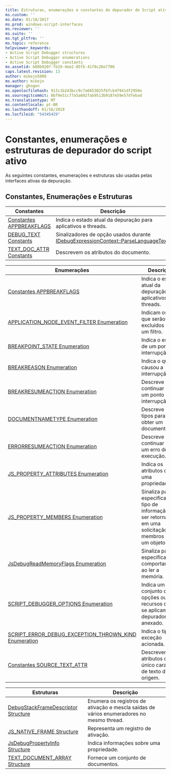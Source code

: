 ```yaml
---
title: Estruturas, enumerações e constantes do depurador de Script ativo | Microsoft Docs
ms.custom: ''
ms.date: 01/18/2017
ms.prod: windows-script-interfaces
ms.reviewer: ''
ms.suite: ''
ms.tgt_pltfrm: ''
ms.topic: reference
helpviewer_keywords:
- Active Script Debugger structures
- Active Script Debugger enumerations
- Active Script Debugger constants
ms.assetid: b80b9207-fb19-4ee2-85fb-41f8c26e7706
caps.latest.revision: 13
author: mikejo5000
ms.author: mikejo
manager: ghogen
ms.openlocfilehash: 913c1b243bcc9c7a6653025fbfcb4f941df2950e
ms.sourcegitcommit: 8bf9e51c77a5a602fab9513b9187e59e57dfebad
ms.translationtype: MT
ms.contentlocale: pt-BR
ms.lasthandoff: 01/16/2019
ms.locfileid: "54345429"
---
```

# <a name="active-script-debugger-constants-enumerations-and-structures"></a>Constantes, enumerações e estruturas de depurador do script ativo
As seguintes constantes, enumerações e estruturas são usadas pelas interfaces ativas da depuração.  
  
## <a name="constants-enumerations-and-structures"></a>Constantes, Enumerações e Estruturas  
  
|Constantes|Descrição|  
|---------------|-----------------|  
|[Constantes APPBREAKFLAGS](../../winscript/reference/appbreakflags-enumeration.md)|Indica o estado atual da depuração para aplicativos e threads.|  
|[DEBUG_TEXT Constants](../../winscript/reference/debug-text-constants.md)|Sinalizadores de opção usados durante [IDebugExpressionContext::ParseLanguageText](../../winscript/reference/idebugexpressioncontext-parselanguagetext.md).|  
|[TEXT_DOC_ATTR Constants](../../winscript/reference/text-doc-attr-constants.md)|Descrevem os atributos do documento.|  
  
|Enumerações|Descrição|  
|------------------|-----------------|  
|[Constantes APPBREAKFLAGS](../../winscript/reference/appbreakflags-enumeration.md)|Indica o estado atual da depuração para aplicativos e threads.|  
|[APPLICATION_NODE_EVENT_FILTER Enumeration](../../winscript/reference/application-node-event-filter-enumeration.md)|Indicam os nós que serão excluídos com um filtro.|  
|[BREAKPOINT_STATE Enumeration](../../winscript/reference/breakpoint-state-enumeration.md)|Indica o estado de um ponto de interrupção.|  
|[BREAKREASON Enumeration](../../winscript/reference/breakreason-enumeration.md)|Indica o que causou a interrupção.|  
|[BREAKRESUMEACTION Enumeration](../../winscript/reference/breakresumeaction-enumeration.md)|Descreve como continuar de um ponto de interrupção.|  
|[DOCUMENTNAMETYPE Enumeration](../../winscript/reference/documentnametype-enumeration.md)|Descreve os tipos para se obter um documento.|  
|[ERRORRESUMEACTION Enumeration](../../winscript/reference/errorresumeaction-enumeration.md)|Descreve como continuar de um erro de execução.|  
|[JS_PROPERTY_ATTRIBUTES Enumeration](../../winscript/reference/js-property-attributes-enumeration.md)|Indica os atributos de uma propriedade.|  
|[JS_PROPERTY_MEMBERS Enumeration](../../winscript/reference/js-property-members-enumeration.md)|Sinaliza para especificar o tipo de informação a ser retornada em uma solicitação para membros de um objeto.|  
|[JsDebugReadMemoryFlags Enumeration](../../winscript/reference/jsdebugreadmemoryflags-enumeration.md)|Sinaliza para especificar o comportamento ao ler a memória.|  
|[SCRIPT_DEBUGGER_OPTIONS Enumeration](../../winscript/reference/script-debugger-options-enumeration.md)|Indica um conjunto de opções ou de recursos que se aplicam ao depurador anexado.|  
|[SCRIPT_ERROR_DEBUG_EXCEPTION_THROWN_KIND Enumeration](../../winscript/reference/script-error-debug-exception-thrown-kind-enumeration.md)|Indica o tipo de exceção acionada.|  
|[Constantes SOURCE_TEXT_ATTR](../../winscript/reference/source-text-attr-enumeration.md)|Descrevem os atributos de um único caractere de texto de origem.|  
  
|Estruturas|Descrição|  
|----------------|-----------------|  
|[DebugStackFrameDescriptor Structure](../../winscript/reference/debugstackframedescriptor-structure.md)|Enumera os registros de ativação e mescla saídas de vários enumeradores no mesmo thread.|  
|[JS_NATIVE_FRAME Structure](../../winscript/reference/js-native-frame-structure.md)|Representa um registro de ativação.|  
|[JsDebugPropertyInfo Structure](../../winscript/reference/jsdebugpropertyinfo-structure.md)|Indica informações sobre uma propriedade.|  
|[TEXT_DOCUMENT_ARRAY Structure](../../winscript/reference/text-document-array-structure.md)|Fornece um conjunto de documentos.|